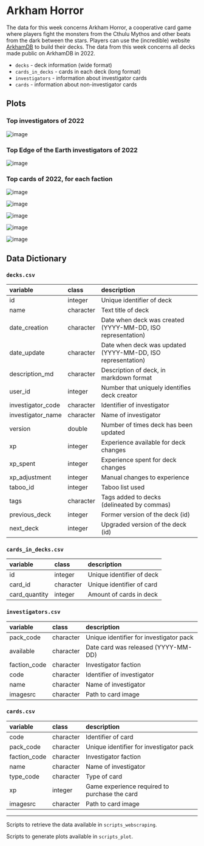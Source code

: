 # Arkham Horror

The data for this week concerns Arkham Horror, a cooperative card game where players fight the monsters from the Cthulu Mythos and other beats from the dark between the stars. Players can use the (incredible) website [ArkhamDB](arkhamdb.com) to build their decks. The data from this week concerns all decks made public on ArkhamDB in 2022.

- `decks` - deck information (wide format)
- `cards_in_decks` - cards in each deck (long format)
- `investigators` - information about investigator cards
- `cards` - information about non-investigator cards

## Plots

### Top investigators of 2022

![image](top_investigators.png)

### Top Edge of the Earth investigators of 2022

![image](top_investigators_edge.png)

### Top cards of 2022, for each faction

![image](top_cards_guardian.png)

![image](top_cards_mystic.png)

![image](top_cards_rogue.png)

![image](top_cards_seeker.png)

![image](top_cards_survivor.png)


## Data Dictionary

### `decks.csv`

|variable        |class     |description |
|:---------------|:---------|:-----------|
|id |integer |Unique identifier of deck |
|name |character |Text title of deck |
|date_creation |character |Date when deck was created (YYYY-MM-DD, ISO representation) |
|date_update |character |Date when deck was updated (YYYY-MM-DD, ISO representation) |
|description_md |character |Description of deck, in markdown format |
|user_id |integer |Number that uniquely identifies deck creator |
|investigator_code |character |Identifier of investigator |
|investigator_name |character |Name of investigator |
|version  |double |Number of times deck has been updated |
|xp |integer |Experience available for deck changes |
|xp_spent |integer |Experience spent for deck changes |
|xp_adjustment |integer |Manual changes to experience |
|taboo_id |integer |Taboo list used |
|tags |character |Tags added to decks (delineated by commas) |
|previous_deck |integer |Former version of the deck (id) |
|next_deck |integer |Upgraded version of the deck (id) |

### `cards_in_decks.csv`

|variable        |class     |description |
|:---------------|:---------|:-----------|
|id |integer |Unique identifier of deck |
|card_id |character |Unique identifier of card |
|card_quantity |integer |Amount of cards in deck |

### `investigators.csv`

|variable        |class     |description |
|:---------------|:---------|:-----------|
|pack_code |character |Unique identifier for investigator pack |
|available |character |Date card was released (YYYY-MM-DD) |
|faction_code |character |Investigator faction |
|code |character |Identifier of investigator |
|name |character |Name of investigator |
|imagesrc |character |Path to card image |

### `cards.csv`

|variable        |class     |description |
|:---------------|:---------|:-----------|
|code |character |Identifier of card |
|pack_code |character |Unique identifier for investigator pack |
|faction_code |character |Investigator faction |
|name |character |Name of investigator |
|type_code |character |Type of card |
|xp |integer |Game experience required to purchase the card |
|imagesrc |character |Path to card image |

********************************************************

Scripts to retrieve the data available in `scripts_webscraping`.

Scripts to generate plots available in `scripts_plot`.
